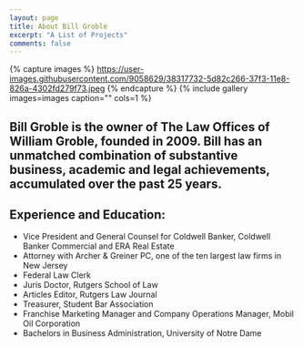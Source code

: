 ```yaml
---
layout: page
title: About Bill Groble
excerpt: "A List of Projects"
comments: false
---
```

{% capture images %}
    https://user-images.githubusercontent.com/9058629/38317732-5d82c266-37f3-11e8-826a-4302fd279f73.jpeg
{% endcapture %}
{% include gallery images=images caption="" cols=1 %}

## Bill Groble is the owner of The Law Offices of William Groble, founded in 2009. Bill has an unmatched combination of substantive business, academic and legal achievements, accumulated over the past 25 years.  

## Experience and Education:
* Vice President and General Counsel for Coldwell Banker, Coldwell Banker Commercial and ERA Real Estate
* Attorney with Archer & Greiner PC, one of the ten largest law firms in New Jersey
* Federal Law Clerk
* Juris Doctor, Rutgers School of Law
* Articles Editor, Rutgers Law Journal
* Treasurer, Student Bar Association
* Franchise Marketing Manager and Company Operations Manager, Mobil Oil Corporation
* Bachelors in Business Administration, University of Notre Dame
